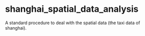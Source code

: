 # shanghai_spatial_data_analysis
A standard procedure to deal with the spatial data (the taxi data of shanghai). 
